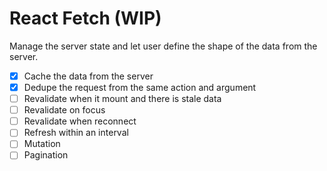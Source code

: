 # React Fetch (WIP)

Manage the server state and let user define the shape of the data from the server.

- [x] Cache the data from the server
- [x] Dedupe the request from the same action and argument
- [ ] Revalidate when it mount and there is stale data
- [ ] Revalidate on focus
- [ ] Revalidate when reconnect
- [ ] Refresh within an interval
- [ ] Mutation
- [ ] Pagination
